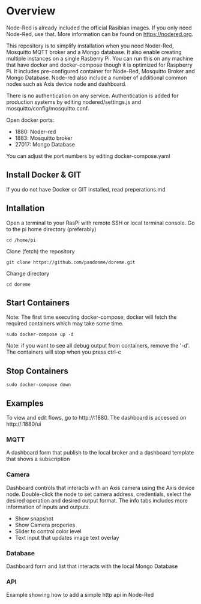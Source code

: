 # Overview
Node-Red is already included the official Rasibian images.  If you only need Node-Red, use that.  More information can be found on https://nodered.org.  

This repository is to simplify installation when you need Noder-Red, Mosquitto MQTT broker and a Mongo database.  It also enable creating multiple instances on a single Rasberry Pi.  You can run this on any machine that have docker and docker-compose though it is optimized for Raspberry Pi.  It includes pre-configured container for Node-Red, Mosquitto Broker and Mongo Database.  Node-red also include a number of additional common nodes such as Axis device node and dashboard.

There is no authentication on any service.  Authentication is added for production systems by editing nodered/settings.js and mosquitto/config/mosquitto.conf.

Open docker ports:
  * 1880: Noder-red
  * 1883: Mosquitto broker
  * 27017: Mongo Database

You can adjust the port numbers by editing docker-compose.yaml 

## Install Docker & GIT
If you do not have Docker or GIT installed, read preperations.md

## Intallation
Open a terminal to your RasPi with remote SSH or local terminal console.
Go to the pi home directory (preferably) 
```
cd /home/pi
```
Clone (fetch) the repository
```
git clone https://github.com/pandosme/doreme.git 
```
Change directory
```
cd doreme
```

## Start Containers
Note: The first time executing docker-compose, docker will fetch the required containers which may take some time.
```
sudo docker-compose up -d
```
Note: if you want to see all debug output from containers, remove the '-d'.  The containers will stop when you press ctrl-c

## Stop Containers
```
sudo docker-compose down
```
## Examples
To view and edit flows, go to http://<raspi-ip>:1880.  The dashboard is accessed on http://<raspi-ip>:1880/ui

### MQTT
A dashboard form that publish to the local broker and a dashboard template that shows a subscription

### Camera
Dashboard controls that interacts with an Axis camera using the Axis device node.  Double-click the node to set camera address, credentials, select the desired operation and desired output format.  The info tabs includes more information of inputs and outputs.

  - Show snapshot
  - Show Camera properies
  - Slider to control color level
  - Text input that updates image text overlay

### Database
Dashboard form and list that interacts with the local Mongo Database

### API
Example showing how to add a simple http api in Node-Red

